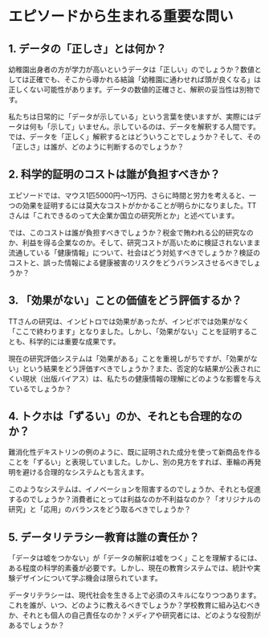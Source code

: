 # エピソードから生まれる重要な問い

## 1. データの「正しさ」とは何か？

幼稚園出身者の方が学力が高いというデータは「正しい」のでしょうか？数値としては正確でも、そこから導かれる結論「幼稚園に通わせれば頭が良くなる」は正しくない可能性があります。データの数値的正確さと、解釈の妥当性は別物です。

私たちは日常的に「データが示している」という言葉を使いますが、実際にはデータは何も「示して」いません。示しているのは、データを解釈する人間です。では、データを「正しく」解釈するとはどういうことでしょうか？そして、その「正しさ」は誰が、どのように判断するのでしょうか？

## 2. 科学的証明のコストは誰が負担すべきか？

エピソードでは、マウス1匹5000円〜1万円、さらに時間と労力を考えると、一つの効果を証明するには莫大なコストがかかることが明らかになりました。TTさんは「これできるのって大企業か国立の研究所とか」と述べています。

では、このコストは誰が負担すべきでしょうか？税金で賄われる公的研究なのか、利益を得る企業なのか。そして、研究コストが高いために検証されないまま流通している「健康情報」について、社会はどう対処すべきでしょうか？検証のコストと、誤った情報による健康被害のリスクをどうバランスさせるべきでしょうか？

## 3. 「効果がない」ことの価値をどう評価するか？

TTさんの研究は、インビトロでは効果があったが、インビボでは効果がなく「ここで終わります」となりました。しかし、「効果がない」ことを証明することも、科学的には重要な成果です。

現在の研究評価システムは「効果がある」ことを重視しがちですが、「効果がない」という結果をどう評価すべきでしょうか？また、否定的な結果が公表されにくい現状（出版バイアス）は、私たちの健康情報の理解にどのような影響を与えているでしょうか？

## 4. トクホは「ずるい」のか、それとも合理的なのか？

難消化性デキストリンの例のように、既に証明された成分を使って新商品を作ることを「ずるい」と表現していました。しかし、別の見方をすれば、車輪の再発明を避ける合理的なシステムとも言えます。

このようなシステムは、イノベーションを阻害するのでしょうか、それとも促進するのでしょうか？消費者にとっては利益なのか不利益なのか？「オリジナルの研究」と「応用」のバランスをどう取るべきでしょうか？

## 5. データリテラシー教育は誰の責任か？

「データは嘘をつかない」が「データの解釈は嘘をつく」ことを理解するには、ある程度の科学的素養が必要です。しかし、現在の教育システムでは、統計や実験デザインについて学ぶ機会は限られています。

データリテラシーは、現代社会を生きる上で必須のスキルになりつつあります。これを誰が、いつ、どのように教えるべきでしょうか？学校教育に組み込むべきか、それとも個人の自己責任なのか？メディアや研究者には、どのような役割があるでしょうか？